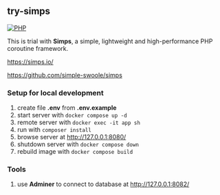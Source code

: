 ## try-simps

[![PHP](https://img.shields.io/badge/php-%5E8.0-blue)](https://www.php.net/releases/8.0/en.php)

This is trial with **Simps**, a simple, lightweight and high-performance PHP coroutine framework.

https://simps.io/

https://github.com/simple-swoole/simps

### Setup for local development
1. create file **.env** from **.env.example**
2. start server with `docker compose up -d`
3. remote server with `docker exec -it app sh`
4. run with `composer install`
5. browse server at http://127.0.0.1:8080/
6. shutdown server with `docker compose down`
7. rebuild image with `docker compose build`

### Tools
1. use **Adminer** to connect to database at http://127.0.0.1:8082/

